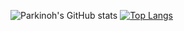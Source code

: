 <!--
**ParkInoh/ParkInoh** is a ✨ _special_ ✨ repository because its `README.md` (this file) appears on your GitHub profile.

Here are some ideas to get you started:

- 🔭 I’m currently working on ...
- 🌱 I’m currently learning ...
- 👯 I’m looking to collaborate on ...
- 🤔 I’m looking for help with ...
- 💬 Ask me about ...
- 📫 How to reach me: ...
- 😄 Pronouns: ...
- ⚡ Fun fact: ...
-->

![Parkinoh's GitHub stats](https://github-readme-stats.vercel.app/api?username=Parkinoh&count_private=true&show_icons=true&theme=dark)
[![Top Langs](https://github-readme-stats.vercel.app/api/top-langs/?username=Parkinoh&layout=compact)](https://github.com/anuraghazra/github-readme-stats)

